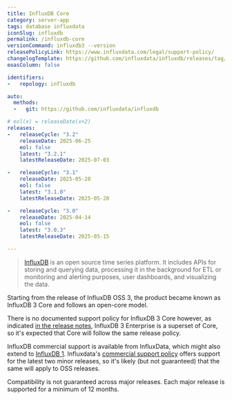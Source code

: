 ```yaml
---
title: InfluxDB Core
category: server-app
tags: database influxdata
iconSlug: influxdb
permalink: /influxdb-core
versionCommand: influxdb3 --version
releasePolicyLink: https://www.influxdata.com/legal/support-policy/
changelogTemplate: https://github.com/influxdata/influxdb/releases/tag/v__LATEST__
eoasColumn: false

identifiers:
-   repology: influxdb

auto:
  methods:
  -   git: https://github.com/influxdata/influxdb

# eol(x) = releaseDate(x+2)
releases:
-   releaseCycle: "3.2"
    releaseDate: 2025-06-25
    eol: false
    latest: "3.2.1"
    latestReleaseDate: 2025-07-03

-   releaseCycle: "3.1"
    releaseDate: 2025-05-28
    eol: false
    latest: "3.1.0"
    latestReleaseDate: 2025-05-28

-   releaseCycle: "3.0"
    releaseDate: 2025-04-14
    eol: false
    latest: "3.0.3"
    latestReleaseDate: 2025-05-15

---
```


> [InfluxDB](https://github.com/influxdata/influxdb) is an open source time series platform.
> It includes APIs for storing and querying data, processing it in the background for ETL or
> monitoring and alerting purposes, user dashboards, and visualizing the data.

Starting from the release of InfluxDB OSS 3, the product became known as InfluxDB 3 Core and
follows an open-core model.

There is no documented support policy for InfluxDB 3 Core however, as indicated
[in the release notes](https://docs.influxdata.com/influxdb3/core/release-notes/), InfluxDB 3
Enterprise is a superset of Core, so it's expected that Core will follow the same release policy.

InfluxDB commercial support is available from InfluxData, which might also extend to
[InfluxDB 1](https://github.com/influxdata/influxdb/issues/25045). Influxdata's [commercial support
policy](https://www.influxdata.com/legal/support-policy/) offers support for the latest two minor
releases, so it's likely (but not guaranteed) that the same will apply to OSS releases.

Compatibility is not guaranteed across major releases.
Each major release is supported for a minimum of 12 months.
